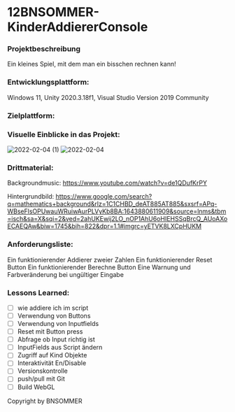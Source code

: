 # 12BNSOMMER-KinderAddiererConsole

### Projektbeschreibung
Ein kleines Spiel, mit dem man ein bisschen rechnen kann!

### Entwicklungsplattform:
Windows 11, Unity 2020.3.18f1, Visual Studio Version 2019 Community

### Zielplattform:

### Visuelle Einblicke in das Projekt:
![2022-02-04 (1)](https://user-images.githubusercontent.com/90834410/152596830-a477613b-4857-4b21-ac98-b827372e5d42.png)
![2022-02-04](https://user-images.githubusercontent.com/90834410/152596838-2ef6c287-36e1-4e2f-9b92-b669ff0565f6.png)

### Drittmaterial:
Backgroundmusic:
https://www.youtube.com/watch?v=de1QDufKrPY

Hintergrundbild:
https://www.google.com/search?q=mathematics+background&rlz=1C1CHBD_deAT885AT885&sxsrf=APq-WBseFlsOPUwauWRuiwAurPLVyKb8BA:1643880611909&source=lnms&tbm=isch&sa=X&sqi=2&ved=2ahUKEwij2LO_nOP1AhU6oHIEHSSqBrcQ_AUoAXoECAEQAw&biw=1745&bih=822&dpr=1.1#imgrc=yETVK8LXCpHUKM

### Anforderungsliste:
Ein funktionierender Addierer zweier Zahlen
Ein funktionierender Reset Button
Ein funktionierender Berechne Button
Eine Warnung und Farbveränderung bei ungültiger Eingabe

### Lessons Learned:
- [ ] wie addiere ich im script
- [ ] Verwendung von Buttons
- [ ] Verwendung von Inputfields
- [ ] Reset mit Button press
- [ ] Abfrage ob Input richtig ist
- [ ] InputFields aus Script ändern
- [ ] Zugriff auf Kind Objekte
- [ ] Interaktivität En/Disable
- [ ] Versionskontrolle
- [ ] push/pull mit Git
- [ ] Build WebGL
 
 Copyright by BNSOMMER
